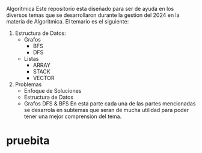 Algorítmica
Este repositorio esta diseñado para ser de ayuda en los diversos temas que se desarrollaron durante la gestion del 2024 en la materia de Algoritmica.
El temario es el siguiente:
1. Estructura de Datos:
   - Grafos
     * BFS
     * DFS
   - Listas
     * ARRAY
     * STACK
     * VECTOR
2. Problemas
   - Enfoque de Soluciones
   - Estructura de Datos
   - Grafos DFS & BFS
En esta parte cada una de las partes mencionadas se desarrola en subtemas que seran de mucha utilidad para poder tener una mejor comprension del tema.
# pruebita
